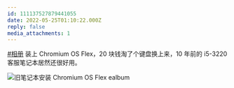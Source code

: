 ```yaml
---
id: 111137527879441055
date: 2022-05-25T01:10:22.000Z
reply: false
media_attachments: 1
---
```


[#相册](https://e5n.cc/tags/%E7%9B%B8%E5%86%8C) 装上 Chromium OS Flex，20 块钱淘了个键盘换上来，10 年前的 i5-3220 客服笔记本居然还很好用。

![旧笔记本安装 Chromium OS Flex
ealbum](https://files.e5n.cc/media_attachments/files/115/092/865/131/610/357/original/4795d809c354ac32.jpg)
